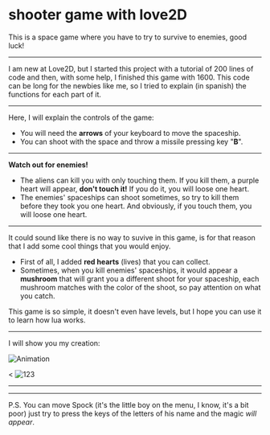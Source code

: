 # shooter game with love2D
 This is a space game where you have to try to survive to enemies, good luck!
 ***
 
 I am new at Love2D, but I started this project with a tutorial of 200 lines of code and then, with some help, I finished this game with 1600. 
 This code can be long for the newbies like me, so I tried to explain (in spanish) the functions for each part of it.
 ***
 
 Here, I will explain the controls of the game:
 + You will need the **arrows** of your keyboard to move the spaceship.
 + You can shoot with the space and throw a missile pressing key "**B**".
 ***
 **Watch out for enemies!**
 + The aliens can kill you with only touching them. If you kill them, a purple heart will appear, **don't touch it!** If you do it, you will loose one heart.
 + The enemies' spaceships can shoot sometimes, so try to kill them before they took you one heart. And obviously, if you touch them, you will loose one heart.
 ***
 It could sound like there is no way to suvive in this game, is for that reason that I add some cool things that you would enjoy.
 + First of all, I added **red hearts** (lives) that you can collect.
 + Sometimes, when you kill enemies' spaceships, it would appear a **mushroom** that will grant you a different shoot for your spaceship, each mushroom matches with the color of the shoot, so pay attention on what you catch.
	
 This game is so simple, it doesn't even have levels, but I hope you can use it to learn how lua works. 
 
 ***
 I will show you my creation:
 
 ![Animation](http://andyesprg.github.io/shooter-game-with-love2D/img_readme/Animation.gif)
 
 < ![123](http://andyesprg.github.io/shooter-game-with-love2D/img_readme/123.gif)

 ***
 ***
 P.S. You can move Spock (it's the little boy on the menu, I know, it's a bit poor) just try to press the keys of the letters of his name and the magic *will appear*.
